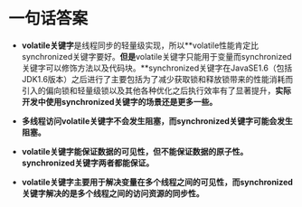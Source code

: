 一句话答案
====

* **volatile关键字**是线程同步的轻量级实现，所以**volatile性能肯定比synchronized关键字要好。**但是**volatile关键字只能用于变量而synchronized关键字可以修饰方法以及代码块。**synchronized关键字在JavaSE1.6（包括JDK1.6版本）之后进行了主要包括为了减少获取锁和释放锁带来的性能消耗而引入的偏向锁和轻量级锁以及其他各种优化之后执行效率有了显著提升，**实际开发中使用synchronized关键字的场景还是更多一些。**

* **多线程访问volatile关键字不会发生阻塞，而synchronized关键字可能会发生阻塞。**

* **volatile关键字能保证数据的可见性，但不能保证数据的原子性。synchronized关键字两者都能保证。**

* **volatile关键字主要用于解决变量在多个线程之间的可见性，而synchronized关键字解决的是多个线程之间的访问资源的同步性。**

